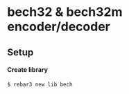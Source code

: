 # bech32 & bech32m encoder/decoder

## Setup

#### Create library

```shell
$ rebar3 new lib bech
```




